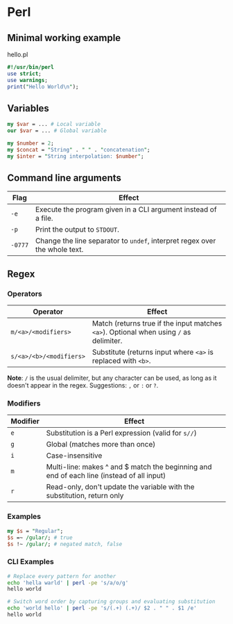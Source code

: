 # Perl

## Minimal working example

hello.pl

```perl
#!/usr/bin/perl
use strict;
use warnings;
print("Hello World\n");
```

## Variables
```perl
my $var = ... # Local variable
our $var = ... # Global variable

my $number = 2;
my $concat = "String" . " " . "concatenation";
my $inter = "String interpolation: $number";
```


## Command line arguments

| Flag     | Effect                                                                     |
| -------- | -------------------------------------------------------------------------- |
| `-e`     | Execute the program given in a CLI argument instead of a file.             |
| `-p`     | Print the output to `STDOUT`.                                              |
| `-0777`  | Change the line separator to `undef`, interpret regex over the whole text. |

## Regex

### Operators

| Operator                  | Effect                                                                                  |
| ------------------------- | --------------------------------------------------------------------------------------- |
| `m/<a>/<modifiers>`       | Match (returns true if the input matches `<a>`). Optional when using `/` as delimiter.  |
| `s/<a>/<b>/<modifiers>`   | Substitute (returns input where `<a>` is replaced with `<b>`.                           |

**Note**: `/` is the usual delimiter, but any character can be used, as long as it doesn't appear in the regex. Suggestions: `,` or `:` or `?`.

### Modifiers

| Modifier   | Effect                                                                                     |
| ---------- | ------------------------------------------------------------------------------------------ |
| `e`        | Substitution is a Perl expression (valid for `s//`)                                        |
| `g`        | Global (matches more than once)                                                            |
| `i`        | Case-insensitive                                                                           |
| `m`        | Multi-line: makes ^ and $ match the beginning and end of each line (instead of all input)  |
| `r`        | Read-only, don't update the variable with the substitution, return only                    |

### Examples
```perl
my $s = "Regular";
$s =~ /gular/; # true
$s !~ /gular/; # negated match, false
```

### CLI Examples

```bash
# Replace every pattern for another
echo 'hella warld' | perl -pe 's/a/o/g'
hello world

# Switch word order by capturing groups and evaluating substitution
echo 'world hello' | perl -pe 's/(.+) (.+)/ $2 . " " . $1 /e'
hello world
```

